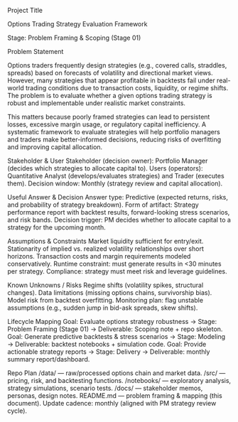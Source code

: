 Project Title

Options Trading Strategy Evaluation Framework

Stage: Problem Framing & Scoping (Stage 01)

Problem Statement

Options traders frequently design strategies (e.g., covered calls, straddles, spreads) based on forecasts of volatility and directional market views. However, many strategies that appear profitable in backtests fail under real-world trading conditions due to transaction costs, liquidity, or regime shifts. The problem is to evaluate whether a given options trading strategy is robust and implementable under realistic market constraints.

This matters because poorly framed strategies can lead to persistent losses, excessive margin usage, or regulatory capital inefficiency. A systematic framework to evaluate strategies will help portfolio managers and traders make better-informed decisions, reducing risks of overfitting and improving capital allocation.

Stakeholder & User
Stakeholder (decision owner): Portfolio Manager (decides which strategies to allocate capital to).
Users (operators): Quantitative Analyst (develops/evaluates strategies) and Trader (executes them).
Decision window: Monthly (strategy review and capital allocation).

Useful Answer & Decision
Answer type: Predictive (expected returns, risks, and probability of strategy breakdown).
Form of artifact: Strategy performance report with backtest results, forward-looking stress scenarios, and risk bands.
Decision trigger: PM decides whether to allocate capital to a strategy for the upcoming month.

Assumptions & Constraints
Market liquidity sufficient for entry/exit.
Stationarity of implied vs. realized volatility relationships over short horizons.
Transaction costs and margin requirements modeled conservatively.
Runtime constraint: must generate results in <30 minutes per strategy.
Compliance: strategy must meet risk and leverage guidelines.

Known Unknowns / Risks
Regime shifts (volatility spikes, structural changes).
Data limitations (missing options chains, survivorship bias).
Model risk from backtest overfitting.
Monitoring plan: flag unstable assumptions (e.g., sudden jump in bid-ask spreads, skew shifts).

Lifecycle Mapping
Goal: Evaluate options strategy robustness → Stage: Problem Framing (Stage 01) → Deliverable: Scoping note + repo skeleton.
Goal: Generate predictive backtests & stress scenarios → Stage: Modeling → Deliverable: backtest notebooks + simulation code.
Goal: Provide actionable strategy reports → Stage: Delivery → Deliverable: monthly summary report/dashboard.

Repo Plan
/data/ — raw/processed options chain and market data.
/src/ — pricing, risk, and backtesting functions.
/notebooks/ — exploratory analysis, strategy simulations, scenario tests.
/docs/ — stakeholder memos, personas, design notes.
README.md — problem framing & mapping (this document).
Update cadence: monthly (aligned with PM strategy review cycle).
